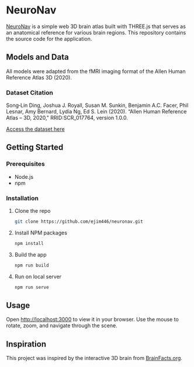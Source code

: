 # NeuroNav

[NeuroNav](https://neuronav.netlify.app/) is a simple web 3D brain atlas built with THREE.js that serves as an anatomical reference for various brain regions. This repository contains the source code for the application.

## Models and Data

All models were adapted from the fMRI imaging format of the Allen Human Reference Atlas 3D (2020).

### Dataset Citation

Song‐Lin Ding, Joshua J. Royall, Susan M. Sunkin, Benjamin A.C. Facer, Phil Lesnar, Amy Bernard, Lydia Ng, Ed S. Lein (2020). “Allen Human Reference Atlas – 3D, 2020," RRID:SCR_017764, version 1.0.0.

[Access the dataset here](https://download.alleninstitute.org/informatics-archive/allen_human_reference_atlas_3d_2020/version_1/)

## Getting Started

### Prerequisites

- Node.js
- npm

### Installation

1. Clone the repo
   ```sh
   git clone https://github.com/ejim446/neuronav.git
   ```
2. Install NPM packages
   ```sh
   npm install
   ```
3. Build the app
   ```sh
   npm run build
   ```
4. Run on local server
   ```sh
   npm run serve
   ``````

## Usage

Open [http://localhost:3000](http://localhost:3000) to view it in your browser. Use the mouse to rotate, zoom, and navigate through the scene.

## Inspiration

This project was inspired by the interactive 3D brain from [BrainFacts.org](https://www.brainfacts.org/3d-brain#intro=true).
